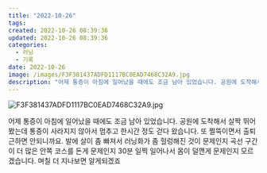 ```yaml
---
title: "2022-10-26"
tags:
created: 2022-10-26 08:39:36
updated: 2022-10-26 08:39:36
categories:
  - 러닝
  - 기록
date: 2022-10-26
image: /images/F3F381437ADFD1117BC0EAD7468C32A9.jpg
description: "어제 통증이 아침에 일어났을 때에도 조금 남아 있었습니다. 공원에 도착해서 살짝 뛰어봤는데 통증이 사라지지 않아서 멈추고 한시간 정도 걷다 왔습니다. 또 쩔뚝이면서 출퇴근하면 안되니까요. 발에 살이 좀 빠져서 러닝화가 좀 헐렁해진 것이 문제인지 곡선 구간이 더 많은 안쪽 코스를 돈게 문"
---
```


![F3F381437ADFD1117BC0EAD7468C32A9.jpg](/images/F3F381437ADFD1117BC0EAD7468C32A9.jpg)
 
 

어제 통증이 아침에 일어났을 때에도 조금 남아 있었습니다. 공원에 도착해서 살짝 뛰어봤는데 통증이 사라지지 않아서 멈추고 한시간 정도 걷다 왔습니다. 또 쩔뚝이면서 출퇴근하면 안되니까요.
발에 살이 좀 빠져서 러닝화가 좀 헐렁해진 것이 문제인지 곡선 구간이 더 많은 안쪽 코스를 돈게 문제인지 30분 일찍 일어나서 몸이 덜깬게 문제인지 모르겠습니다. 며칠 더 지나보면 알게되겠죠
